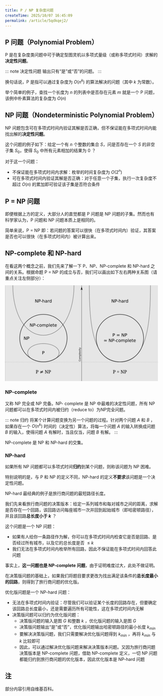```yaml
---
title: P / NP 复杂度问题
createTime: 2025/10/07 16:45:09
permalink: /article/5qdkqej2/
---
```


## P 问题（Polynomial Problem）

P 是在复杂度类问题中可于确定型图灵机以多项式量级（或称多项式时间）求解的**决定性问题**。

::: note 决定性问题
输出只有“是”或“否”的问题。
:::

换句话说，P 是指可以通过复杂度为 $O(n^k)$ 的算法解决的问题（其中 $k$ 为常数）。

举个简单的例子，查找一个长度为 $n$ 的列表中是否存在元素 $m$ 就是一个 P 问题，该例中朴素算法的复杂度为 $O(n)$

## NP 问题（Nondeterministic Polynomial Problem）

NP 问题包含可在多项式时间内验证其解是否正确，但不保证能在多项式时间内能找出解的**决定性问题**。

这个问题的例子如下：给定一个有 $n$ 个整数的集合 $S$，问是否存在一个 $S$ 的非空子集 $S_0$，使得 $S_0$ 中所有元素相加的结果为 $0$ ？

对于这一个问题：

- 不保证能在多项式时间内求解：枚举的时间复杂度为 $O(2^n)$
- 可在多项式时间内验证其解是否正确：对于任意一个子集，执行一次复杂度不超过 $O(n)$ 的累加即可验证该子集是否符合条件

## P = NP 问题

即便根据上方的定义，大部分人的直觉都是 P 问题是 NP 问题的子集。然而也有科学家认为，P 问题和 NP 问题本质上是相同的。

简单来说，P = NP 即：若问题的答案可以很快（在多项式时间内）验证，其答案是否也可以很快（在多项式时间内）被计算出来。

## NP-complete 和 NP-hard

在看这两个概念之前，我们先来了解一下 P、NP、NP-complete 和 NP-hard 之间的关系。根据命题 P = NP 的成立与否，我们可以画出如下左右两种关系图（请重点关注左侧部分）：

![图片来源：维基百科](../images/45990f0d5f590ca4a47629c98c4c921b.png)

### NP-complete

又称 NP 完全或 NP 完备。NP- complete 是 NP 中最难的决定性问题，所有 NP 问题都可以在多项式时间内被归约（reduce to）为NP完全问题。

::: note 归约
将某个计算问题变换为另一个问题的过程。针对两个问题 $A$ 和 $B$ ，如果存在一个 $O(n^k)$ 时间的（决定性）算法，将每一个问题 $A$ 的输入转换成问题 $B$ 的输入，使得问题 $A$ 有解时，当且仅当，问题 $B$ 有解。
:::

NP-complete 是 NP 和 NP-hard 的交集。

### NP-hard

如果所有 NP 问题都可以多项式时间**归约**到某个问题，则称该问题为 NP 困难。

特别说明的是，与 P 和 NP 的定义不同，NP-hard 的定义**不要求**该问题是一个决定性问题。

NP-hard 最经典的例子是旅行商问题的最短路径长度。

我们先来看旅行商问题的决策版本：给定一系列城市和每对城市之间的距离，求解是否存在一个回路，该回路访问每座城市一次并回到起始城市（即哈密顿路径），并且该回路**总长度小于 $k$** ？

这个问题是一个 NP 问题：

- 如果有人给你一条路径作为解，你可以在多项式时间内检查它是否是回路、是否经过所有城市，以及它的总长度是否 $≤k$
- 我们无法在多项式时间内枚举所有回路，因此不保证能在多项式时间内回答此问题

事实上，**这一问题也是 NP-complete 问题**，由于证明难度过大，此处不做证明。

在决策版问题的基础上，如果我们将题目要求更改为找出满足该条件的**总长度最小的回路**，则得到了旅行商问题的优化版。

优化版问题是一个 NP-hard 问题：

- 无法在多项式时间内验证：尽管我们可以验证某个长度的回路存在，但要确定该回路总长度最小，还是需要遍历所有可能性，这在多项式时间内无解
- 决策版问题可以归约为优化版问题：
  - 决策版问题的输入是图 $G$ 和整数 $k$ ，优化版问题的输入是图 $G$
  - 决策版问题输出“是”或“否”，优化版问题输出哈密顿路径的最小长度 $k_{min}$
  - 要解决决策版问题，我们只需要解决优化版问题得到 $k_{min}$ ，再将 $k_{min}$ 与 $k$ 比较即可
  - 因此，可以通过解决优化版问题来解决决策版本问题。又因为旅行商问题决策版本是 NP-complete 问题，借助 NP-complete 定义，一切 NP 问题都能归约到旅行商问题的优化版本，因此优化版本是 NP-hard 问题

## 注

部分内容引用自维基百科。
